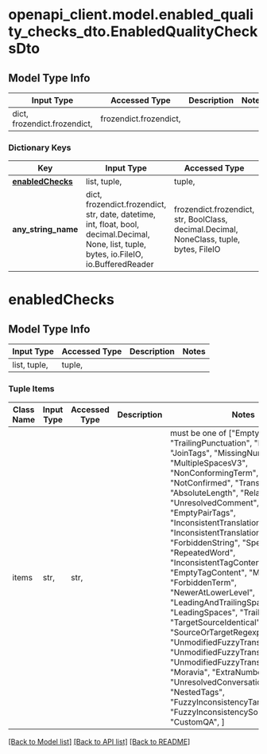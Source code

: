 # openapi_client.model.enabled_quality_checks_dto.EnabledQualityChecksDto

## Model Type Info
Input Type | Accessed Type | Description | Notes
------------ | ------------- | ------------- | -------------
dict, frozendict.frozendict,  | frozendict.frozendict,  |  | 

### Dictionary Keys
Key | Input Type | Accessed Type | Description | Notes
------------ | ------------- | ------------- | ------------- | -------------
**[enabledChecks](#enabledChecks)** | list, tuple,  | tuple,  |  | [optional] 
**any_string_name** | dict, frozendict.frozendict, str, date, datetime, int, float, bool, decimal.Decimal, None, list, tuple, bytes, io.FileIO, io.BufferedReader | frozendict.frozendict, str, BoolClass, decimal.Decimal, NoneClass, tuple, bytes, FileIO | any string name can be used but the value must be the correct type | [optional]

# enabledChecks

## Model Type Info
Input Type | Accessed Type | Description | Notes
------------ | ------------- | ------------- | -------------
list, tuple,  | tuple,  |  | 

### Tuple Items
Class Name | Input Type | Accessed Type | Description | Notes
------------- | ------------- | ------------- | ------------- | -------------
items | str,  | str,  |  | must be one of ["EmptyTranslation", "TrailingPunctuation", "Formatting", "JoinTags", "MissingNumbersV3", "MultipleSpacesV3", "NonConformingTerm", "NotConfirmed", "TranslationLength", "AbsoluteLength", "RelativeLength", "UnresolvedComment", "EmptyPairTags", "InconsistentTranslationTargetSource", "InconsistentTranslationSourceTarget", "ForbiddenString", "SpellCheck", "RepeatedWord", "InconsistentTagContent", "EmptyTagContent", "Malformed", "ForbiddenTerm", "NewerAtLowerLevel", "LeadingAndTrailingSpaces", "LeadingSpaces", "TrailingSpaces", "TargetSourceIdentical", "SourceOrTargetRegexp", "UnmodifiedFuzzyTranslation", "UnmodifiedFuzzyTranslationTM", "UnmodifiedFuzzyTranslationMTNT", "Moravia", "ExtraNumbersV3", "UnresolvedConversation", "NestedTags", "FuzzyInconsistencyTargetSource", "FuzzyInconsistencySourceTarget", "CustomQA", ] 

[[Back to Model list]](../../README.md#documentation-for-models) [[Back to API list]](../../README.md#documentation-for-api-endpoints) [[Back to README]](../../README.md)

